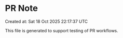 # PR Note

Created at: Sat 18 Oct 2025 22:17:37 UTC

This file is generated to support testing of PR workflows.
